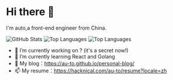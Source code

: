 <!-- - 😄 Pronouns: ...
- ⚡ Fun fact: ...
- 👯 I’m looking to collaborate on ...
- 🤔 I’m looking for help with ... -->


# Hi there 👋

 I'm auto,a front-end engineer from China.

 ![GitHub Stats](https://github-readme-stats.vercel.app/api?username=au-to&show_icons=true&theme=radical)
 ![Top Languages](https://github-readme-stats.vercel.app/api/top-langs/?username=au-to&layout=compact&theme=radical)
 ![Top Languages](https://github-readme-stats.vercel.app/api/top-langs/?username=au-to-username&layout=compact&theme=radical)


- 🔭 I’m currently working on ? (it's a secret now!)
- 🌱 I’m currently learning React and Golang
- 💬 My blog：https://au-to.github.io/personal-blog/
- 📫 My resume：https://hacknical.com/au-to/resume?locale=zh